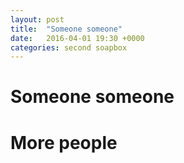 ```yaml
---
layout: post
title:  "Someone someone"
date:   2016-04-01 19:30 +0000
categories: second soapbox
---
```


# Someone someone

# More people
